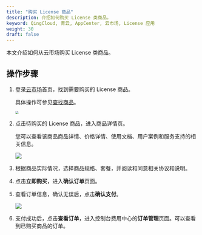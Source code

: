 ```yaml
---
title: "购买 License 商品"
description: 介绍如何购买 License 类商品。
keyword: QingCloud, 青云, AppCenter, 云市场, License 应用
weight: 30
draft: false
---
```


本文介绍如何从云市场购买 License 类商品。

## 操作步骤

1. 登录[云市场](https://marketplace.qingcloud.com/)首页，找到需要购买的 License 商品。

   具体操作可参见[查找商品](../../10_find_app/)。

   <img src="../../../_images/um_license_appmarket.png" style="zoom:50%;" />

2. 点击待购买的 License 商品，进入商品详情页。

   您可以查看该商品商品详情、价格详情、使用文档、用户案例和服务支持的相关信息。

   <img src="../../../_images/um_purchase_license_1.png" />

3. 根据商品实际情况，选择商品规格、套餐，并阅读和同意相关协议和说明。

4. 点击**立即购买**，进入**确认订单**页面。

5. 查看订单信息，确认无误后，点击**确认支付**。

   <img src="../../../_images/um_purchase_license_2.png" />

6. 支付成功后，点击**查看订单**，进入控制台费用中心的**订单管理**页面。可以查看到已购买商品的订单。

<!--## 在应用中心购买

1. 登录 [QingCloud 管理控制台](https://console.qingcloud.com/)，在 AppCenter 控制台的**应用中心**查找所需的 License 应用。

   <img src="../../../_images/um_license_app.png" style="zoom:50%;" />

1. 在应用详情中，点击**立即购买**，进入**应用购买**页面。

   <img src="../../../_images/um_app_license.png" style="zoom:50%;" />

2. 配置相关参数，如下图所示。

   <img src="../../../_images/um_buy_license_app.png" style="zoom:50%;" />

3. 阅读并勾选**请阅读《云平台 AppCenter 用户协议》并确认接受该协议，以部署应用**。

4. 点击**购买应用**，弹出提示窗口。

   <img src="../../../_images/um_prompt_info.png" style="zoom:50%;" />

5. 点击**确认**，进入**应用管理**页面。

6. 请根据提示支付费用。支付完成后，订单状态为**待发货**等待应用服务商 License 发货。

7. 应用服务发货后，订单状态为**已处理**。

-->
